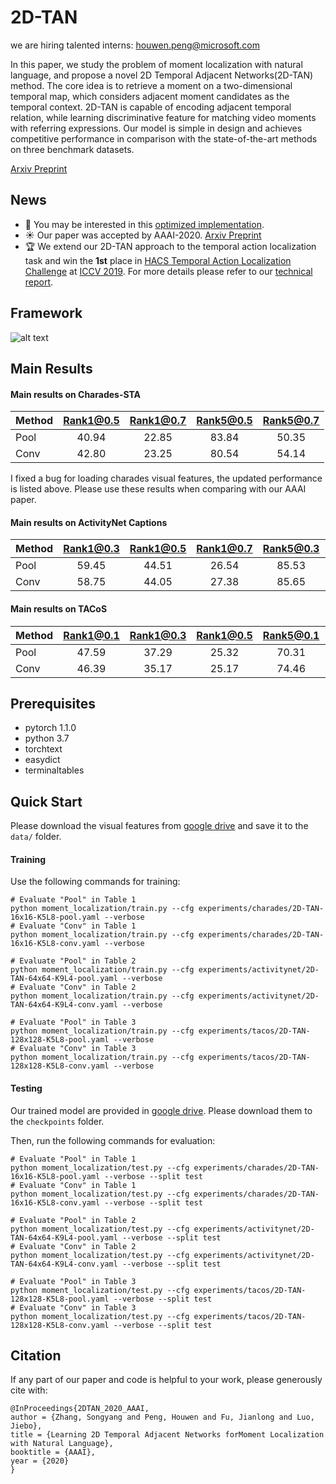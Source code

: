 # 2D-TAN

we are hiring talented interns: houwen.peng@microsoft.com

In  this  paper,  we  study  the  problem  of  moment  localization  with  natural  language,  and  propose  a  novel  2D  Temporal Adjacent Networks(2D-TAN) method. 
The core idea is to retrieve a moment on a two-dimensional temporal map, which considers adjacent moment candidates as the temporal context. 
2D-TAN is capable of encoding adjacent temporal relation, while learning discriminative feature for matching video moments with referring expressions. 
Our model is  simple  in  design  and  achieves  competitive  performance in  comparison  with  the  state-of-the-art  methods  on  three benchmark datasets.

[Arxiv Preprint](https://arxiv.org/abs/1912.03590)

## News
- :wrench: You may be interested in this [optimized implementation](https://github.com/ChenJoya/2dtan).
- :sunny: Our paper was accepted by AAAI-2020. [Arxiv Preprint](https://arxiv.org/abs/1912.03590)
- :trophy: We extend our 2D-TAN approach to the temporal action localization task and win the **1st** place in [HACS Temporal Action Localization Challenge](http://hacs.csail.mit.edu/challenge.html) at [ICCV 2019](iccv2019.thecvf.com). For more details please refer to our [technical report](https://arxiv.org/abs/1912.03612).

## Framework
![alt text](imgs/pipeline.jpg)

## Main Results

#### Main results on Charades-STA
| Method | Rank1@0.5 | Rank1@0.7 | Rank5@0.5 | Rank5@0.7 |
| ---- |:-------------:| :-----:|:-----:|:-----:|
| Pool | 40.94 | 22.85 | 83.84 | 50.35 |
| Conv | 42.80 | 23.25 | 80.54 | 54.14 |

I fixed a bug for loading charades visual features, the updated performance is listed above.
Please use these results when comparing with our AAAI paper. 

#### Main results on ActivityNet Captions 
| Method | Rank1@0.3 | Rank1@0.5 | Rank1@0.7 | Rank5@0.3 | Rank5@0.5 | Rank5@0.7 |
| ---- |:-------------:| :-----:|:-----:|:-----:|:-----:|:-----:|
| Pool | 59.45 | 44.51 | 26.54 | 85.53 | 77.13 | 61.96 |
| Conv | 58.75 | 44.05 | 27.38 | 85.65 | 76.65 | 62.26 |

#### Main results on TACoS
| Method | Rank1@0.1 | Rank1@0.3 | Rank1@0.5 | Rank5@0.1 | Rank5@0.3 | Rank5@0.5 |
| ---- |:-------------:| :-----:|:-----:|:-----:|:-----:|:-----:|
| Pool | 47.59 | 37.29 | 25.32 | 70.31 | 57.81 | 45.04 |
| Conv | 46.39 | 35.17 | 25.17 | 74.46 | 56.99 | 44.24 |

## Prerequisites
- pytorch 1.1.0
- python 3.7
- torchtext
- easydict
- terminaltables


## Quick Start

Please download the visual features from [google drive](https://drive.google.com/drive/folders/1D3nav3TKZmYNHvSLBgDt1vpBUXoV2MRv?usp=sharing) and save it to the `data/` folder. 


#### Training
Use the following commands for training:
```
# Evaluate "Pool" in Table 1
python moment_localization/train.py --cfg experiments/charades/2D-TAN-16x16-K5L8-pool.yaml --verbose
# Evaluate "Conv" in Table 1
python moment_localization/train.py --cfg experiments/charades/2D-TAN-16x16-K5L8-conv.yaml --verbose

# Evaluate "Pool" in Table 2
python moment_localization/train.py --cfg experiments/activitynet/2D-TAN-64x64-K9L4-pool.yaml --verbose
# Evaluate "Conv" in Table 2
python moment_localization/train.py --cfg experiments/activitynet/2D-TAN-64x64-K9L4-conv.yaml --verbose

# Evaluate "Pool" in Table 3
python moment_localization/train.py --cfg experiments/tacos/2D-TAN-128x128-K5L8-pool.yaml --verbose
# Evaluate "Conv" in Table 3
python moment_localization/train.py --cfg experiments/tacos/2D-TAN-128x128-K5L8-conv.yaml --verbose
```

#### Testing
Our trained model are provided in [google drive](https://drive.google.com/drive/folders/1RJGhOsTrGELgs9PJZoIUU9l95mXI6TON?usp=sharing). Please download them to the `checkpoints` folder.

Then, run the following commands for evaluation: 
```
# Evaluate "Pool" in Table 1
python moment_localization/test.py --cfg experiments/charades/2D-TAN-16x16-K5L8-pool.yaml --verbose --split test
# Evaluate "Conv" in Table 1
python moment_localization/test.py --cfg experiments/charades/2D-TAN-16x16-K5L8-conv.yaml --verbose --split test

# Evaluate "Pool" in Table 2
python moment_localization/test.py --cfg experiments/activitynet/2D-TAN-64x64-K9L4-pool.yaml --verbose --split test
# Evaluate "Conv" in Table 2
python moment_localization/test.py --cfg experiments/activitynet/2D-TAN-64x64-K9L4-conv.yaml --verbose --split test

# Evaluate "Pool" in Table 3
python moment_localization/test.py --cfg experiments/tacos/2D-TAN-128x128-K5L8-pool.yaml --verbose --split test
# Evaluate "Conv" in Table 3
python moment_localization/test.py --cfg experiments/tacos/2D-TAN-128x128-K5L8-conv.yaml --verbose --split test
```

## Citation
If any part of our paper and code is helpful to your work, please generously cite with:
```
@InProceedings{2DTAN_2020_AAAI,
author = {Zhang, Songyang and Peng, Houwen and Fu, Jianlong and Luo, Jiebo},
title = {Learning 2D Temporal Adjacent Networks forMoment Localization with Natural Language},
booktitle = {AAAI},
year = {2020}
} 
```
